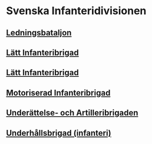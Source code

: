 # Svenska Infanteridivisionen

## [Ledningsbataljon]()

## [Lätt Infanteribrigad]()

## [Lätt Infanteribrigad]()

## [Motoriserad Infanteribrigad](/Brigader/Motoriserade%20Skyttebrigaden.md)

## [Underättelse- och Artilleribrigaden](/Brigader/Underättelse-%20och%20Artilleribrigaden.md)

## [Underhållsbrigad (infanteri)](/Brigader/Underhållsbrigad%20(infanteri).md)
